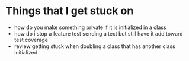 # Things that I get stuck on 

- how do you make something private if it is initialized in a class
- how do i stop a feature test sending a text but still have it add toward test coverage
- review getting stuck when doubling a class that has another class initialized